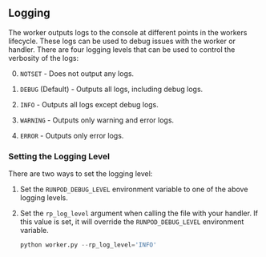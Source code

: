 ## Logging

The worker outputs logs to the console at different points in the workers lifecycle. These logs can be used to debug issues with the worker or handler. There are four logging levels that can be used to control the verbosity of the logs:

   0. `NOTSET` - Does not output any logs.

   1. `DEBUG` (Default) - Outputs all logs, including debug logs.

   2. `INFO` - Outputs all logs except debug logs.

   3. `WARNING` - Outputs only warning and error logs.

   4. `ERROR` - Outputs only error logs.

### Setting the Logging Level

There are two ways to set the logging level:

   1. Set the `RUNPOD_DEBUG_LEVEL` environment variable to one of the above logging levels.

   2. Set the `rp_log_level` argument when calling the file with your handler. If this value is set, it will override the `RUNPOD_DEBUG_LEVEL` environment variable.

        ```python
        python worker.py --rp_log_level='INFO'
        ```
